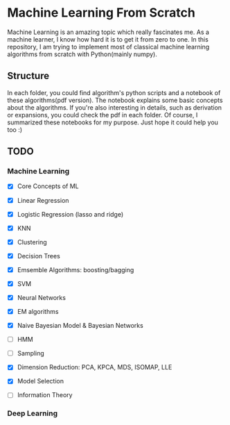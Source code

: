 # Machine Learning From Scratch
Machine Learning is an amazing topic which really fascinates me. As a machine learner, I know how hard it is to get it from zero to one. In this repository, I am trying to implement most of classical machine learning algorithms from scratch with Python(mainly numpy). 

## Structure
In each folder, you could find algorithm's python scripts and a notebook of these algorithms(pdf version). The notebook explains some basic concepts about the algorithms. If you're also interesting in details, such as derivation or expansions, you could check the pdf in each folder. 
Of course, I summarized these notebooks for my purpose. Just hope it could help you too :) 

## TODO

### Machine Learning

- [x] Core Concepts of ML

- [x] Linear Regression

- [x] Logistic Regression (lasso and ridge)

- [x] KNN

- [x] Clustering

- [x] Decision Trees

- [x] Emsemble Algorithms: boosting/bagging

- [x] SVM

- [x] Neural Networks

- [x] EM algorithms

- [x] Naive Bayesian Model & Bayesian Networks

- [ ] HMM

- [ ] Sampling

- [x] Dimension Reduction: PCA, KPCA, MDS, ISOMAP, LLE

- [x] Model Selection

- [ ] Information Theory


### Deep Learning

